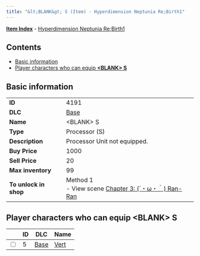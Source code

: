 ```yaml
---
title: "&lt;BLANK&gt; S (Item) - Hyperdimension Neptunia Re;Birth1"
---
```


[**Item Index**](/neptunia/rb1/item/index.html) - [Hyperdimension Neptunia Re;Birth1](/neptunia/rb1)

## Contents

- [Basic information](#basic-information)
- [Player characters who can equip **&lt;BLANK&gt; S**](#player-characters-who-can-equip-blank-s)

## Basic information

|   |   |
| -- | -- |
| **ID** | 4191 |
| **DLC** | [Base](/neptunia/rb1/dlc/1-base.html) |
| **Name** | &lt;BLANK&gt; S |
| **Type** | Processor (S) |
| **Description** | Processor Unit not equipped. |
| **Buy Price** | 1000 |
| **Sell Price** | 20 |
| **Max inventory** | 99 |
| **To unlock in shop** | Method 1<br />- View scene [Chapter 3: (´・ω・｀) Ran-Ran](/neptunia/rb1/scene/1-309-chapter-3-ran-ran.html) |


## Player characters who can equip **&lt;BLANK&gt; S**

|    | ID | DLC | Name |
| -- | -- | --- | ---- |
| <input type="checkbox" id="rb1-player-1-5" class="trackbox" /> | 5 | [Base](/neptunia/rb1/dlc/1-base.html) | [Vert](/neptunia/rb1/player/1-5-vert.html) |
